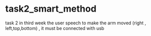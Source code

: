 # task2_smart_method
task 2 in third week
the user speech to make the arm moved (right , left,top,bottom) , it must be connected with usb 
